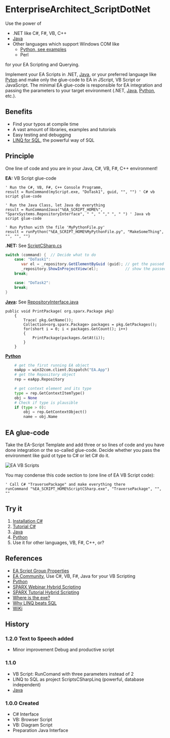 # EnterpriseArchitect_ScriptDotNet

Use the power of

- .NET like C#, F#, VB, C++
- [Java](../../wiki/Java)
- Other languages which support Windows COM like
  - [Python, see examples](../../Python)
  - Perl

for your EA Scripting and Querying.

Implement your EA Scripts in .NET, [Java](Java), or your preferred language like [Pyton](../../Python) and make only the glue-code to EA in JScript, VB Script or JavaScript. The minimal EA glue-code is responsible for EA integration and passing the parameters to your target environment (.NET, [Java](Java), [Python](../../Python), etc.).

## Benefits

- Find your typos at compile time
- A vast amount of libraries, examples and tutorials
- Easy testing and debugging
- [LINQ for SQL](https://www.linqpad.net/WhyLINQBeatsSQL.aspx), the powerful way of SQL

## Principle

One line of code and you are in your Java, C#, VB, F#, C++ environment!

**EA:**  VB Script glue-code

```vbScript
' Run the C#, VB, F#, C++ Console Programm,
result = RunCommand(myScript.exe, "DoTask1", guid, "", "") ' C# vb script glue-code
```

```vbScript
' Run the Java Class, let Java do everything
result = RunCommandJava("%EA_SCRIPT_HOME%", "SparxSystems.RepositoryInterface", " ", " "," ", " ") ' Java vb script glue-code
```

```vbScript
' Run Python with the file 'MyPythonFile.py'
result = runPython("%EA_SCRIPT_HOME%MyPythonFile.py", "MakeSomeThing", "", "", "")

```

**.NET:** See [ScriptCSharp.cs](ScriptCSharp/CSharp/ScriptCSharp.cs)

```C#
switch (command) {  // Decide what to do
    case: "DoTask1":
       var el = _repository.GetElementByGuid (guid); // get the passed element
       _repository.ShowInProjectView(el);            // show the passed element in project browser
    break;

    case: "DoTask2":
    break;
}
```

**[Java](../../wiki/Java):** See [RepositoryInterface.java](ScriptJava/Source/RepositoryInterface.java)

```vbScript
public void PrintPackage( org.sparx.Package pkg)
    {
        Trace( pkg.GetName());
        Collection<org.sparx.Package> packages = pkg.GetPackages();
        for(short i = 0; i < packages.GetCount(); i++)
        {
            PrintPackage(packages.GetAt(i));
        }
    }
```

**[Python](../../Python)**

```python
    # get the first running EA object
    eaApp = win32com.client.Dispatch("EA.App")
    # get the Repository object
    rep = eaApp.Repository

    # get context element and its type
    type = rep.GetContextItemType()
    obj = None
    # Check if type is plausible
    if (type > 0):
        obj = rep.GetContextObject()
        name = obj.Name  

```

## EA glue-code

Take the EA-Script Template and add three or so lines of code and you have done integration or the so-called glue-code.
Decide whether you pass the environment like guid ot type to C# or let C# do it.

![EA VB Scripts](../../wiki/images/VbScriptsOverview.png)

You may condense this code section to (one line of EA VB Script code):

```vbscript
' Call C# "TraversePackage" and make everything there
runCommand "%EA_SCRIPT_HOME%ScriptCSharp.exe", "TraversePackage", "", ""
```

## Try it

1. [Installation C#](../../wiki/Installation)
2. [Tutorial C#](../../wiki/Tutorial)
3. [Java](../../wiki/Java)
4. [Python](../../Python)
5. Use it for other languages, VB, F#, C++, or?

## References

- [EA Script Group Properties](https://sparxsystems.com/enterprise_architect_user_guide/14.0/automation/scripts_tab.html)
- [EA Community](https://community.sparxsystems.com/community-resources/1065-use-c-java-for-your-vb-script), Use C#, VB, F#, Java for your VB Scripting
- [Python](../../Python)
- [SPARX Webinar Hybrid Scripting](http://www.sparxsystems.com/resources/webinar/release/ea13/videos/hybrid-scripting.html)
- [SPARX Tutorial Hybrid Scripting](http://www.sparxsystems.com/resources/user-guides/automation/hybrid-scripting.pdf)
- [Where is the exe?](https://stackoverflow.com/questions/304319/is-there-an-equivalent-of-which-on-the-windows-command-line)
- [Why LINQ beats SQL](https://www.linqpad.net/WhyLINQBeatsSQL.aspx)
- [WiKi](../../wiki)

## History

### 1.2.0 Text to Speech added

- Minor improvement Debug and productive script

### 1.1.0 

- VB Script: RunComand with three parameters instead of 2
- LINQ to SQL as project ScriptsCSharpLinq  (powerful, database independent)
- [Java](../../wiki/Java)

### 1.0.0 Created

- C# Interface
- VB: Browser Script
- VB: Diagram Script
- Preparation Java Interface
